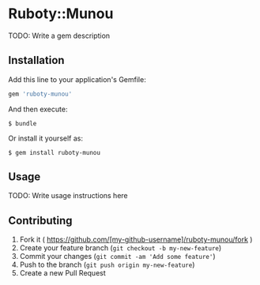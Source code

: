# Ruboty::Munou

TODO: Write a gem description

## Installation

Add this line to your application's Gemfile:

```ruby
gem 'ruboty-munou'
```

And then execute:

    $ bundle

Or install it yourself as:

    $ gem install ruboty-munou

## Usage

TODO: Write usage instructions here

## Contributing

1. Fork it ( https://github.com/[my-github-username]/ruboty-munou/fork )
2. Create your feature branch (`git checkout -b my-new-feature`)
3. Commit your changes (`git commit -am 'Add some feature'`)
4. Push to the branch (`git push origin my-new-feature`)
5. Create a new Pull Request
